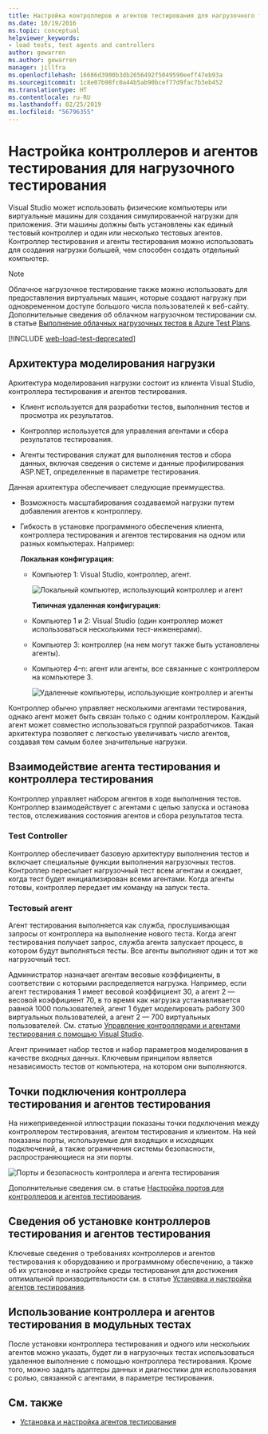 ```yaml
---
title: Настройка контроллеров и агентов тестирования для нагрузочного тестирования
ms.date: 10/19/2016
ms.topic: conceptual
helpviewer_keywords:
- load tests, test agents and controllers
author: gewarren
ms.author: gewarren
manager: jillfra
ms.openlocfilehash: 16686d3900b3db2656492f5049590eeff47eb93a
ms.sourcegitcommit: 1c8e07b98fc0a44b5ab90bcef77d9fac7b3eb452
ms.translationtype: HT
ms.contentlocale: ru-RU
ms.lasthandoff: 02/25/2019
ms.locfileid: "56796355"
---
```

# <a name="configure-test-agents-and-test-controllers-for-running-load-tests"></a>Настройка контроллеров и агентов тестирования для нагрузочного тестирования

Visual Studio может использовать физические компьютеры или виртуальные машины для создания симулированной нагрузки для приложения. Эти машины должны быть установлены как единый тестовый контроллер и один или несколько тестовых агентов. Контроллер тестирования и агенты тестирования можно использовать для создания нагрузки большей, чем способен создать отдельный компьютер.

> [!NOTE]
> Облачное нагрузочное тестирование также можно использовать для предоставления виртуальных машин, которые создают нагрузку при одновременном доступе большого числа пользователей к веб-сайту. Дополнительные сведения об облачном нагрузочном тестировании см. в статье [Выполнение облачных нагрузочных тестов в Azure Test Plans](/azure/devops/test/load-test/get-started-simple-cloud-load-test?view=vsts).

[!INCLUDE [web-load-test-deprecated](includes/web-load-test-deprecated.md)]

## <a name="load-simulation-architecture"></a>Архитектура моделирования нагрузки

Архитектура моделирования нагрузки состоит из клиента Visual Studio, контроллера тестирования и агентов тестирования.

-   Клиент используется для разработки тестов, выполнения тестов и просмотра их результатов.

-   Контроллер используется для управления агентами и сбора результатов тестирования.

-   Агенты тестирования служат для выполнения тестов и сбора данных, включая сведения о системе и данные профилирования ASP.NET, определенные в параметре тестирования.

Данная архитектура обеспечивает следующие преимущества.

- Возможность масштабирования создаваемой нагрузки путем добавления агентов к контроллеру.

- Гибкость в установке программного обеспечения клиента, контроллера тестирования и агентов тестирования на одном или разных компьютерах. Например:

   **Локальная конфигурация:**

  - Компьютер 1: Visual Studio, контроллер, агент.

    ![Локальный компьютер, использующий контроллер и агент](./media/load-test-configa.png)

    **Типичная удаленная конфигурация:**

  - Компьютер 1 и 2: Visual Studio (один контроллер может использоваться несколькими тест-инженерами).

  - Компьютер 3: контроллер (на нем могут также быть установлены агенты).

  - Компьютер 4–n: агент или агенты, все связанные с контроллером на компьютере 3.

    ![Удаленные компьютеры, использующие контроллер и агенты](./media/load-test-configb.png)

Контроллер обычно управляет несколькими агентами тестирования, однако агент может быть связан только с одним контроллером. Каждый агент может совместно использоваться группой разработчиков. Такая архитектура позволяет с легкостью увеличивать число агентов, создавая тем самым более значительные нагрузки.

## <a name="test-agent-and-test-controller-interaction"></a>Взаимодействие агента тестирования и контроллера тестирования

Контроллер управляет набором агентов в ходе выполнения тестов. Контроллер взаимодействует с агентами с целью запуска и останова тестов, отслеживания состояния агентов и сбора результатов теста.

### <a name="test-controller"></a>Test Controller

Контроллер обеспечивает базовую архитектуру выполнения тестов и включает специальные функции выполнения нагрузочных тестов. Контроллер пересылает нагрузочный тест всем агентам и ожидает, когда тест будет инициализирован всеми агентами. Когда агенты готовы, контроллер передает им команду на запуск теста.

### <a name="test-agent"></a>Тестовый агент

Агент тестирования выполняется как служба, прослушивающая запросы от контроллера на выполнение нового теста. Когда агент тестирования получает запрос, служба агента запускает процесс, в котором будут выполняться тесты. Все агенты выполняют один и тот же нагрузочный тест.

 Администратор назначает агентам весовые коэффициенты, в соответствии с которыми распределяется нагрузка. Например, если агент тестирования 1 имеет весовой коэффициент 30, а агент 2 — весовой коэффициент 70, в то время как нагрузка устанавливается равной 1000 пользователей, агент 1 будет моделировать работу 300 виртуальных пользователей, а агент 2 — 700 виртуальных пользователей. См. статью [Управление контроллерами и агентами тестирования с помощью Visual Studio](../test/manage-test-controllers-and-test-agents.md).

 Агент принимает набор тестов и набор параметров моделирования в качестве входных данных. Ключевым принципом является независимость тестов от компьютера, на котором они выполняются.

## <a name="test-controller-and-test-agent-connection-points"></a>Точки подключения контроллера тестирования и агентов тестирования

На нижеприведенной иллюстрации показаны точки подключения между контроллером тестирования, агентом тестирования и клиентом. На ней показаны порты, используемые для входящих и исходящих подключений, а также ограничения системы безопасности, распространяющиеся на эти порты.

 ![Порты и безопасность контроллера и агента тестирования](./media/test-controller-agent-firewall.png)

 Дополнительные сведения см. в статье [Настройка портов для контроллеров и агентов тестирования](../test/configure-ports-for-test-controllers-and-test-agents.md).

## <a name="test-controller-and-agent-installation-information"></a>Сведения об установке контроллеров тестирования и агентов тестирования

Ключевые сведения о требованиях контроллеров и агентов тестирования к оборудованию и программному обеспечению, а также об их установке и настройке среды тестирования для достижения оптимальной производительности см. в статье [Установка и настройка агентов тестирования](../test/lab-management/install-configure-test-agents.md).

## <a name="use-the-test-controller-and-test-agent-with-unit-tests"></a>Использование контроллера и агентов тестирования в модульных тестах

После установки контроллера тестирования и одного или нескольких агентов можно указать, будет ли в нагрузочных тестах использоваться удаленное выполнение с помощью контроллера тестирования. Кроме того, можно задать адаптеры данных и диагностики для использования с ролью, связанной с агентами, в параметре тестирования.

## <a name="see-also"></a>См. также

- [Установка и настройка агентов тестирования](../test/lab-management/install-configure-test-agents.md)